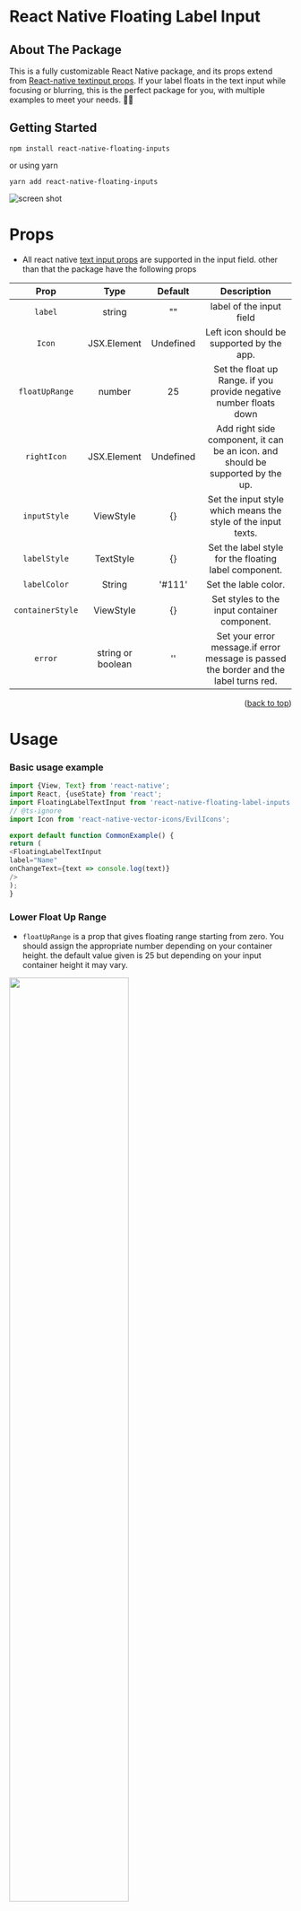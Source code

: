 # React Native Floating Label Input

## About The Package

  This is a fully customizable React Native package, and its props extend from [React-native textinput props](https://reactnative.dev/docs/textinput#props). If your label floats in the text input while focusing or blurring, this is the perfect package for you, with multiple examples to meet your needs. 💅🎉

## Getting Started

`npm install react-native-floating-inputs` 

or using yarn

`yarn add react-native-floating-inputs`

![screen shot](./screen-shot/screen-shot.gif)

# Props

* All react native [text input props](https://reactnative.dev/docs/textinput) are supported  in the input field. other than that the package have the following props

|             Prop              |     Type                     |                                                     Default                                                                                                                       |                                                                                                                                                 Description                                                                                                                                                  |
| :---------------------------: | :------------------------------------------: | :-------------------------------------------------------------------------------------------------------------------------------------------------------------------------------------------------------------------------------------------------: | :----------------------------------------------------------------------------------------------------------------------------------------------------------------------------------------------------------------------------------------------------------------------------------------------------------: |
|         `label`          |                  string                    |                                                                                                                      ""                                                                                                                     |label of the input field          
|     `Icon`        | JSX.Element       | Undefined     | Left icon should be supported by the app.
|     `floatUpRange`        | number       | 25     | Set the float up Range. if you provide negative number floats down
|     `rightIcon`        | JSX.Element       | Undefined     | Add right side component, it can be an icon. and should be supported by the up.
|     `inputStyle`        | ViewStyle       | {}     | Set the input style which means the style of the input texts.
|     `labelStyle`        | TextStyle       | {}     | Set the label style for the floating label component.
|     `labelColor`        | String       | '#111'     | Set the lable color.
|     `containerStyle`        | ViewStyle       | {}     | Set styles to the input container component.
|     `error`        | string or boolean      |  ''     | Set your error message.if error message is passed the border and the label turns red.

<p align="right">(<a href="#top">back to top</a>)</p>

# Usage

### Basic usage example

```ts
import {View, Text} from 'react-native';
import React, {useState} from 'react';
import FloatingLabelTextInput from 'react-native-floating-label-inputs';
// @ts-ignore
import Icon from 'react-native-vector-icons/EvilIcons';

export default function CommonExample() {
return (
<FloatingLabelTextInput
label="Name"
onChangeText={text => console.log(text)}
/>
);
}
```
### Lower Float Up Range

* `floatUpRange` is a prop that gives floating range starting from zero. You should assign the appropriate number depending on your container  height. the default value given is 25 but depending on your input container height it may vary.

<img src="https://raw.githubusercontent.com/Dagic-zewdu/react-native-floating-label-inputs/feature/examples/LowerFloatUpRange/photo.jpeg" width="65%" />

``` js
import {View, Text} from 'react-native';
import React from 'react';
import FloatingLabelTextInput from 'react-native-floating-label-inputs';

export default function LoweFloatUpRange() {
  return (
    <FloatingLabelTextInput
      label="Lower label"
      containerStyle={{height: 50}}
      floatUpRange={16}
      inputStyle={{marginTop: 5}}
      error="This field is required"
    />
  );
} 
```
### Different color depending on your style

* As this package is dynamic you can use own style, Their are 4 styling props to do this. `containerStyle` is responsible for the container that holds the text field. `inputStyle` is a style given to the texts that are typed by the user. `labelStyle` responsible for styling the lable and `lableColor` is color of the label. 

![](./examples/colored/photo.jpeg)

```ts
import {View, Text} from 'react-native';
import React from 'react';
import FloatingLabelTextInput from 'react-native-floating-label-inputs';

export default function ColoredExample() {
return (
<FloatingLabelTextInput
label="password"
containerStyle={{backgroundColor: '#111'}}
labelStyle={{backgroundColor: '#111'}}
labelColor="#fff"
inputStyle={{color: '#fff'}}
/>
);
}

```
- Using icon

Set an icon both to the right side (The first icon, which is displayed on the right side of the input field) and left side (The second icon, which is displayed on the left side of the input field)

<img src="https://raw.githubusercontent.com/Dagic-zewdu/react-native-floating-label-inputs/feature/examples/WithIcon/photo.jpeg" width="65%"/>

```js
import React, {useState} from 'react';
import FloatingLabelTextInput from 'react-native-floating-label-inputs';
//@ts-ignore
import FontisoIcon from 'react-native-vector-icons/Fontisto';
import FontAwesome5Icon from 'react-native-vector-icons/FontAwesome5';
function WithIcon() {
  const [showPassword, setShowPassword] = useState<boolean>(true);
  return (
    <FloatingLabelTextInput
      label="password"
      icon={
        <FontisoIcon
          name="locked"
          color="#111"
          size={20}
          onPress={() => console.log('Icon pressed')}
        />
      }
      rightIcon={
        !showPassword ? (
          <FontAwesome5Icon
            name="eye"
            color="#111"
            size={20}
            onPress={() => setShowPassword((s: boolean) => !s)}
          />
        ) : (
          <FontAwesome5Icon
            name="eye-slash"
            color="#111"
            size={20}
            onPress={() => setShowPassword((s: boolean) => !s)}
          />
        )
      }
      secureTextEntry={showPassword}
    />
  );
}

export default WithIcon;
```
- TextArea

A floating label for your `TextArea` field that can accept multiple lines of text. The label will float up a certain range (specified by the "floatUpRange" prop) as the user types. The "containerStyle" prop that sets the height of the container element, and an "inputStyle" prop that sets the height of the input field itself.

<img src="https://raw.githubusercontent.com/Dagic-zewdu/react-native-floating-label-inputs/feature/examples/textArea/photo.gif" />

 ```js
 import React from 'react';
import FloatingLabelTextInput from 'react-native-floating-label-inputs';

export default function TextAreaExample() {
  return (
    <FloatingLabelTextInput
      label="Description"
      floatUpRange={50}
      containerStyle={{height: 100}}
      inputStyle={{height: 100}}
      multiline={true}
    />
  );
}
 ```
- Border Bottom With an icon

<img src="https://raw.githubusercontent.com/Dagic-zewdu/react-native-floating-label-inputs/feature/examples/borderBottomWithIcon/photo.jpeg" width="65%"/>

``` js
import React, {useState} from 'react';
import FloatingLabelTextInput from 'react-native-floating-label-inputs';
import FontAwesome5Icon from 'react-native-vector-icons/FontAwesome5';
import FontisoIcon from 'react-native-vector-icons/Fontisto';

export default function BorderBottomWithIcon() {
  const [showPassword, setShowPassword] = useState<boolean>(true);

  return (
    <FloatingLabelTextInput
      label="Password"
      containerStyle={{
        borderWidth: 0,
        backgroundColor: '#f5f0e1',
        borderBottomWidth: 1,
        height: 40,
      }}
      labelStyle={{backgroundColor: '#f5f0e1'}}
      floatUpRange={16}
      icon={
        <FontisoIcon
          name="locked"
          color="#111"
          size={20}
          onPress={() => console.log('Icon pressed')}
        />
      }
      rightIcon={
        !showPassword ? (
          <FontAwesome5Icon
            name="eye"
            color="#111"
            size={20}
            onPress={() => setShowPassword((s: boolean) => !s)}
          />
        ) : (
          <FontAwesome5Icon
            name="eye-slash"
            color="#111"
            size={20}
            onPress={() => setShowPassword((s: boolean) => !s)}
          />
        )
      }
      secureTextEntry={showPassword}
    />
  );
}
```

<p align="right">(<a href="#top">back to top</a>)</p>

## [click here] for more examples.

## support us
[☕  Buy me a coffee](https://www.buymeacoffee.com/dagizewdudc)

- You can also give as star to our repo.
## Authors

### Author 1

👤 **Dagmawi Zewdu**

 - GitHub: [@Dagic-zewdu](https://github.com/Dagic-zewdu)
- LinkedIn: [Dagi-Zewdu](https://www.linkedin.com/in/dagic-zewdu/)

### Author 2

👤 **Sentayhu Berhanu**

- GitHub: [@sentayhu19](https://github.com/sentayhu19)
- LinkedIn: [sentayhu-berhanu](https://www.linkedin.com/in/sentayhu-berhanu-6376579a/)

<!-- CONTRIBUTING -->
## Contribution

If you have a suggestion that would make this better, please fork the repo and create a pull request. You can also simply open an issue with the tag "enhancement".
Don't forget to give the project a star! Thanks again!

1. Fork the Project
2. Create your Feature Branch (`git checkout -b feature/AmazingFeature`)
3. Commit your Changes (`git commit -m 'Add some AmazingFeature'`)
4. Push to the Branch (`git push origin feature/AmazingFeature`)
5. Open a Pull Request

<p align="right">(<a href="#top">back to top</a>)</p>



### Built With

* [React Native](https://reactnative.dev/)
* [TypeScript](https://www.typescriptlang.org/)
* [JavaScript](https://www.javascript.com/)

 

